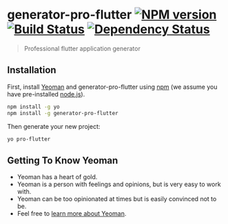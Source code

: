 # generator-pro-flutter [![NPM version][npm-image]][npm-url] [![Build Status][travis-image]][travis-url] [![Dependency Status][daviddm-image]][daviddm-url]
> Professional flutter application generator

## Installation

First, install [Yeoman](http://yeoman.io) and generator-pro-flutter using [npm](https://www.npmjs.com/) (we assume you have pre-installed [node.js](https://nodejs.org/)).

```bash
npm install -g yo
npm install -g generator-pro-flutter
```

Then generate your new project:

```bash
yo pro-flutter
```

## Getting To Know Yeoman

 * Yeoman has a heart of gold.
 * Yeoman is a person with feelings and opinions, but is very easy to work with.
 * Yeoman can be too opinionated at times but is easily convinced not to be.
 * Feel free to [learn more about Yeoman](http://yeoman.io/).


[npm-image]: https://badge.fury.io/js/generator-pro-flutter.svg
[npm-url]: https://npmjs.org/package/generator-pro-flutter
[travis-image]: https://travis-ci.org/pro-yeoman/generator-pro-flutter.svg?branch=master
[travis-url]: https://travis-ci.org/pro-yeoman/generator-pro-flutter
[daviddm-image]: https://david-dm.org/pro-yeoman/generator-pro-flutter.svg?theme=shields.io
[daviddm-url]: https://david-dm.org/pro-yeoman/generator-pro-flutter
